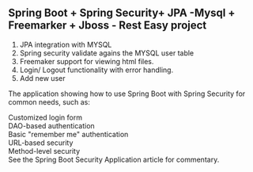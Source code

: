 <h2>Spring Boot + Spring Security+ JPA -Mysql + Freemarker + Jboss - Rest Easy project </h2>

 1) JPA integration with MYSQL
 2) Spring security validate agains the MYSQL user table
 3) Freemaker support for viewing html files.
 4) Login/ Logout functionality with error handling.
 5) Add new user 
 

The application showing how to use Spring Boot with Spring Security for common needs, such as:

Customized login form <br/>
DAO-based authentication  <br/>
Basic "remember me" authentication <br/>
URL-based security <br/>
Method-level security <br/>
See the Spring Boot Security Application article for commentary.  <br/>
